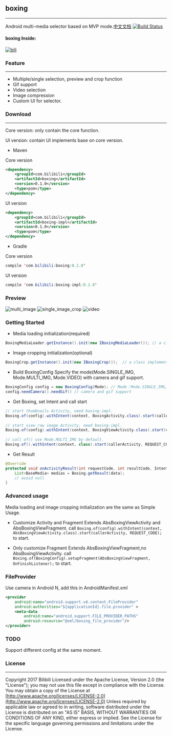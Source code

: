 ## boxing
---
Android multi-media selector based on MVP mode.[中文文档](README_CN.md)  [![Build Status](https://travis-ci.org/Bilibili/boxing.svg?branch=master)](https://travis-ci.org/Bilibili/boxing)

#### boxing Inside: 
[![bili](screenshot/bili.webp)](https://play.google.com/store/apps/details?id=tv.danmaku.bili)

### Feature
---
- Multiple/single selection, preview and crop function
- Gif support
- Video selection
- Image compression
- Custom UI for selector.

### Download
---
Core version: only contain the core function.

UI version: contain UI implements base on core version.

- Maven

Core version

```xml
<dependency>                       
  	<groupId>com.bilibili</groupId>  
  	<artifactId>boxing</artifactId>  
  	<version>0.1.0</version>
  	<type>pom</type>                
</dependency>                      		
```

UI version

```xml
<dependency>                          
  	<groupId>com.bilibili</groupId>     
  	<artifactId>boxing-impl</artifactId>
  	<version>0.1.0</version>   
  	<type>pom</type>                    
</dependency>                         
```

- Gradle

Core version              
```java
compile 'com.bilibili:boxing:0.1.0'
```

UI version
```java
compile 'com.bilibili:boxing-impl:0.1.0'
```

### Preview

![multi_image](screenshot/multi_image.webp)
![single_image_crop](screenshot/single_image_crop.webp)
![video](screenshot/video.webp)

### Getting Started

- Media loading initialization(required)
```java
BoxingMediaLoader.getInstance().init(new IBoxingMediaLoader()); // a class implements IBoxingMediaLoader 
```

- Image cropping initialization(optional)
```java
BoxingCrop.getInstance().init(new IBoxingCrop());  // a class implements IBoxingCrop 
```
- Build BoxingConfig
  Specify the mode(Mode.SINGLE_IMG, Mode.MULTI_IMG, Mode.VIDEO) with camera and gif support. 
```java
BoxingConfig config = new BoxingConfig(Mode); // Mode：Mode.SINGLE_IMG, Mode.MULTI_IMG, Mode.VIDEO
config.needCamera().needGif() // camera and gif support
```
- Get Boxing, set Intent and call start
```java
// start thumbnails Activity, need boxing-impl.
Boxing.of(config).withIntent(context, BoxingActivity.class).start(callerActivity, REQUEST_CODE); 
  	
// start view raw image Activity, need boxing-impl.
Boxing.of(config).withIntent(context, BoxingViewActivity.class).start(callerActivity, REQUEST_CODE); 
  	
// call of() use Mode.MULTI_IMG by default.
Boxing.of().withIntent(context, class).start(callerActivity, REQUEST_CODE);
```
- Get Result
```java
@Override
protected void onActivityResult(int requestCode, int resultCode, Intent data) {
  	List<BaseMedia> medias = Boxing.getResult(data);
  	// avoid null
}
```
### Advanced usage
Media loading and image cropping initialization are the same as Simple Usage.

- Customize Activity and Fragment
  Extends AbsBoxingViewActivity and AbsBoxingViewFragment.
  call `Boxing.of(config).withIntent(context, AbsBoxingViewActivity.class).start(callerActivity, REQUEST_CODE);` to start.

- Only customize Fragment
  Extends AbsBoxingViewFragment,no AbsBoxingViewActivity.
  call `Boxing.of(BoxingConfig).setupFragment(AbsBoxingViewFragment, OnFinishListener);` to start.


### FileProvider                                                                                   
Use camera in Android N, add this in AndroidManifest.xml                                                        
```xml
<provider                                                 
	android:name="android.support.v4.content.FileProvider"
	android:authorities="${applicationId}.file.provider" >               
	<meta-data                                            
		android:name="android.support.FILE_PROVIDER_PATHS"
		android:resource="@xml/boxing_file_provider"/>
</provider>                 
```

### TODO
Support different config at the same moment.

### License
----
Copyright 2017 Bilibili
Licensed under the Apache License, Version 2.0 (the "License"); you may not use this file except in compliance with the License. You may obtain a copy of the License at
[http://www.apache.org/licenses/LICENSE-2.0](http://www.apache.org/licenses/LICENSE-2.0)
Unless required by applicable law or agreed to in writing, software distributed under the License is distributed on an "AS IS" BASIS, WITHOUT WARRANTIES OR CONDITIONS OF ANY KIND, either express or implied. See the License for the specific language governing permissions and limitations under the License.